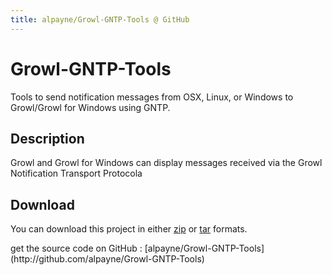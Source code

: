 ```yaml
---
title: alpayne/Growl-GNTP-Tools @ GitHub
---
```


# Growl-GNTP-Tools

Tools to send notification messages from OSX, Linux, or Windows to Growl/Growl for Windows using GNTP.


## Description

Growl and Growl for Windows can display messages received via the Growl Notification Transport Protocola



## Download

You can download this project in either [zip](http://github.com/alpayne/Growl-GNTP-Tools/zipball/master) or
[tar](http://github.com/alpayne/Growl-GNTP-Tools/tarball/master) formats.

<div class="footer">
get the source code on GitHub : [alpayne/Growl-GNTP-Tools](http://github.com/alpayne/Growl-GNTP-Tools)
</div>


<!-- Google Analytics code -->
<script type="text/javascript">
	var gaJsHost = (("https:" == document.location.protocol) ? "https://ssl." : "http://www.");
	document.write(unescape("%3Cscript src='" + gaJsHost + "google-analytics.com/ga.js' type='text/javascript'%3E%3C/script%3E"));
</script>
<script type="text/javascript">
	try {
		var pageTracker = _gat._getTracker("UA-26331327-1");
		pageTracker._trackPageview();
	} catch(err) {}
</script>
